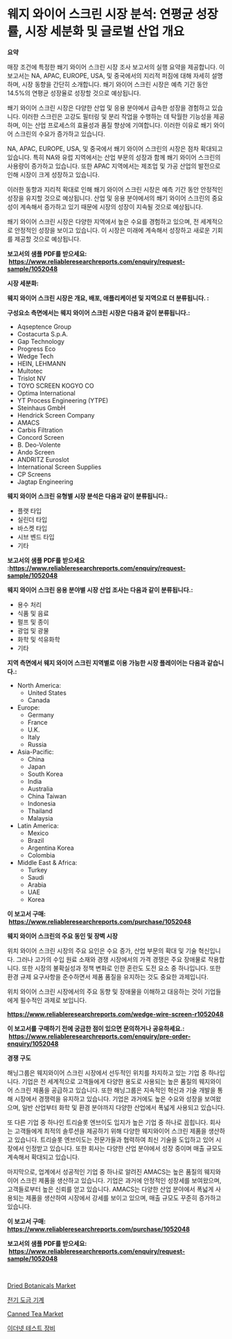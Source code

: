 <p><h1>웨지 와이어 스크린 시장 분석: 연평균 성장률, 시장 세분화 및 글로벌 산업 개요</h1></p><p><strong>요약</strong></p>
<p><p>매장 조건에 특정한 쐐기 와이어 스크린 시장 조사 보고서의 실행 요약을 제공합니다. 이 보고서는 NA, APAC, EUROPE, USA, 및 중국에서의 지리적 퍼짐에 대해 자세히 설명하며, 시장 동향을 간단히 소개합니다. 쐐기 와이어 스크린 시장은 예측 기간 동안 14.5%의 연평균 성장율로 성장할 것으로 예상됩니다.</p><p>쐐기 와이어 스크린 시장은 다양한 산업 및 응용 분야에서 급속한 성장을 경험하고 있습니다. 이러한 스크린은 고강도 필터링 및 분리 작업을 수행하는 데 탁월한 기능성을 제공하며, 이는 산업 프로세스의 효율성과 품질 향상에 기여합니다. 이러한 이유로 쐐기 와이어 스크린의 수요가 증가하고 있습니다.</p><p>NA, APAC, EUROPE, USA, 및 중국에서 쐐기 와이어 스크린의 시장은 점차 확대되고 있습니다. 특히 NA와 유럽 지역에서는 산업 부문의 성장과 함께 쐐기 와이어 스크린의 사용량이 증가하고 있습니다. 또한 APAC 지역에서는 제조업 및 가공 산업의 발전으로 인해 시장이 크게 성장하고 있습니다.</p><p>이러한 동향과 지리적 확대로 인해 쐐기 와이어 스크린 시장은 예측 기간 동안 안정적인 성장을 유지할 것으로 예상됩니다. 산업 및 응용 분야에서의 쐐기 와이어 스크린의 중요성이 계속해서 증가하고 있기 때문에 시장의 성장이 지속될 것으로 예상됩니다.</p><p>쐐기 와이어 스크린 시장은 다양한 지역에서 높은 수요를 경험하고 있으며, 전 세계적으로 안정적인 성장을 보이고 있습니다. 이 시장은 미래에 계속해서 성장하고 새로운 기회를 제공할 것으로 예상됩니다.</p></p>
<p><strong>보고서의 샘플 PDF를 받으세요: &nbsp;<a href="https://www.reliableresearchreports.com/enquiry/request-sample/1052048">https://www.reliableresearchreports.com/enquiry/request-sample/1052048</a></strong></p>
<p><strong>시장 세분화:</strong></p>
<p><strong> 웨지 와이어 스크린 시장은 개요, 배포, 애플리케이션 및 지역으로 더 분류됩니다. :</strong></p>
<p><strong>구성요소 측면에서는 웨지 와이어 스크린 시장은 다음과 같이 분류됩니다.:</strong></p>
<p><ul><li>Aqseptence Group</li><li>Costacurta S.p.A.</li><li>Gap Technology</li><li>Progress Eco</li><li>Wedge Tech</li><li>HEIN, LEHMANN</li><li>Multotec</li><li>Trislot NV</li><li>TOYO SCREEN KOGYO CO</li><li>Optima International</li><li>YT Process Engineering (YTPE)</li><li>Steinhaus GmbH</li><li>Hendrick Screen Company</li><li>AMACS</li><li>Carbis Filtration</li><li>Concord Screen</li><li>B. Deo-Volente</li><li>Ando Screen</li><li>ANDRITZ Euroslot</li><li>International Screen Supplies</li><li>CP Screens</li><li>Jagtap Engineering</li></ul></p>
<p><strong> 웨지 와이어 스크린 유형별 시장 분석은 다음과 같이 분류됩니다.:</strong></p>
<p><ul><li>플랫 타입</li><li>실린더 타입</li><li>바스켓 타입</li><li>시브 벤드 타입</li><li>기타</li></ul></p>
<p><strong>보고서의 샘플 PDF를 받으세요 :<a href="https://www.reliableresearchreports.com/enquiry/request-sample/1052048">https://www.reliableresearchreports.com/enquiry/request-sample/1052048</a></strong></p>
<p><strong> 웨지 와이어 스크린 응용 분야별 시장 산업 조사는 다음과 같이 분류됩니다.:</strong></p>
<p><ul><li>용수 처리</li><li>식품 및 음료</li><li>펄프 및 종이</li><li>광업 및 광물</li><li>화학 및 석유화학</li><li>기타</li></ul></p>
<p><strong>지역 측면에서 웨지 와이어 스크린 지역별로 이용 가능한 시장 플레이어는 다음과 같습니다.:</strong></p>
<p><ul>
    <li>
        North America:
        <ul>
            <li>United States</li>
            <li>Canada</li>
        </ul>
    </li>
    <li>
        Europe:
        <ul>
            <li>Germany</li>
            <li>France</li>
            <li>U.K.</li>
            <li>Italy</li>
            <li>Russia</li>
        </ul>
    </li>
    <li>
        Asia-Pacific:
        <ul>
            <li>China</li>
            <li>Japan</li>
            <li>South Korea</li>
            <li>India</li>
            <li>Australia</li>
            <li>China Taiwan</li>
            <li>Indonesia</li>
            <li>Thailand</li>
            <li>Malaysia</li>
        </ul>
    </li>
    <li>
        Latin America:
        <ul>
            <li>Mexico</li>
            <li>Brazil</li>
            <li>Argentina Korea</li>
            <li>Colombia</li>
        </ul>
    </li>
    <li>
        Middle East & Africa:
        <ul>
            <li>Turkey</li>
            <li>Saudi</li>
            <li>Arabia</li>
            <li>UAE</li>
            <li>Korea</li>
        </ul>
    </li>
    </ul></p>
<p><strong>이 보고서 구매: &nbsp;<a href="https://www.reliableresearchreports.com/purchase/1052048">https://www.reliableresearchreports.com/purchase/1052048</a></strong></p>
<p><strong>웨지 와이어 스크린의 주요 동인 및 장벽 시장</strong></p>
<p><p>위치 와이어 스크린 시장의 주요 요인은 수요 증가, 산업 부문의 확대 및 기술 혁신입니다. 그러나 고가의 수입 원료 소재와 경쟁 시장에서의 가격 경쟁은 주요 장애물로 작용합니다. 또한 시장의 불확실성과 정책 변화로 인한 혼란도 도전 요소 중 하나입니다. 또한 환경 규제 요구사항을 준수하면서 제품 품질을 유지하는 것도 중요한 과제입니다.</p><p>위치 와이어 스크린 시장에서의 주요 동향 및 장애물을 이해하고 대응하는 것이 기업들에게 필수적인 과제로 보입니다.</p></p>
<p><strong><a href="https://www.reliableresearchreports.com/wedge-wire-screen-r1052048">https://www.reliableresearchreports.com/wedge-wire-screen-r1052048</a></strong></p>
<p><strong>이 보고서를 구매하기 전에 궁금한 점이 있으면 문의하거나 공유하세요.: &nbsp;<a href="https://www.reliableresearchreports.com/enquiry/pre-order-enquiry/1052048">https://www.reliableresearchreports.com/enquiry/pre-order-enquiry/1052048</a></strong></p>
<p><strong>경쟁 구도</strong></p>
<p><p>해닝그룹은 웨지와이어 스크린 시장에서 선두적인 위치를 차지하고 있는 기업 중 하나입니다. 기업은 전 세계적으로 고객들에게 다양한 용도로 사용되는 높은 품질의 웨지와이어 스크린 제품을 공급하고 있습니다. 또한 해닝그룹은 지속적인 혁신과 기술 개발을 통해 시장에서 경쟁력을 유지하고 있습니다. 기업은 과거에도 높은 수요와 성장을 보여왔으며, 일반 산업부터 화학 및 환경 분야까지 다양한 산업에서 폭넓게 사용되고 있습니다.</p><p>또 다른 기업 중 하나인 트리슬롯 엔브이도 입지가 높은 기업 중 하나로 꼽힙니다. 회사는 고객들에게 최적의 솔루션을 제공하기 위해 다양한 웨지와이어 스크린 제품을 생산하고 있습니다. 트리슬롯 엔브이도는 전문가들과 협력하여 최신 기술을 도입하고 있어 시장에서 인정받고 있습니다. 또한 회사는 다양한 산업 분야에서 성장 중이며 매출 규모도 계속해서 확대되고 있습니다.</p><p>마지막으로, 업계에서 성공적인 기업 중 하나로 알려진 AMACS는 높은 품질의 웨지와이어 스크린 제품을 생산하고 있습니다. 기업은 과거에 안정적인 성장세를 보여왔으며, 고객들로부터 높은 신뢰를 얻고 있습니다. AMACS는 다양한 산업 분야에서 폭넓게 사용되는 제품을 생산하여 시장에서 강세를 보이고 있으며, 매출 규모도 꾸준히 증가하고 있습니다.</p></p>
<p><strong>이 보고서 구매: &nbsp; <a href="https://www.reliableresearchreports.com/purchase/1052048">https://www.reliableresearchreports.com/purchase/1052048</a></strong></p>
<p><strong>보고서의 샘플 PDF를 받으세요: &nbsp;<a href="https://www.reliableresearchreports.com/enquiry/request-sample/1052048">https://www.reliableresearchreports.com/enquiry/request-sample/1052048</a></strong><strong></strong></p>
<p>&nbsp;</p>
<p><p><a href="https://github.com/pizolina/Market-Research-Report-List-4/blob/main/dried-botanicals-market.md">Dried Botanicals Market</a></p><p><a href="https://github.com/PhilToryphy7876567/Market-Research-Report-List-1/blob/main/691437516258.md">전기 도금 기계</a></p><p><a href="https://github.com/tamvrosiya/Market-Research-Report-List-3/blob/main/canned-tea-market.md">Canned Tea Market</a></p><p><a href="https://github.com/hzumrdvas204296/Market-Research-Report-List-1/blob/main/231486916259.md">이더넷 테스트 장비</a></p></p>